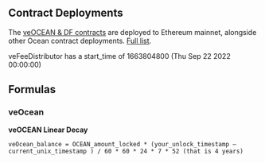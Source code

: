 ## Contract Deployments

The [veOCEAN & DF contracts](https://github.com/oceanprotocol/contracts/tree/main/contracts/ve) are deployed to Ethereum mainnet, alongside other Ocean contract deployments. [Full list](https://github.com/oceanprotocol/contracts/blob/main/addresses/address.json).

veFeeDistributor has a start_time of 1663804800 (Thu Sep 22 2022 00:00:00)

## Formulas

### veOcean

**veOCEAN Linear Decay**  
```
veOcean_balance = OCEAN_amount_locked * (your_unlock_timestamp — current_unix_timestamp ) / 60 * 60 * 24 * 7 * 52 (that is 4 years)
```
